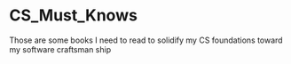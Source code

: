 # CS_Must_Knows
Those are some books I need to read to solidify my CS foundations toward my software craftsman ship
